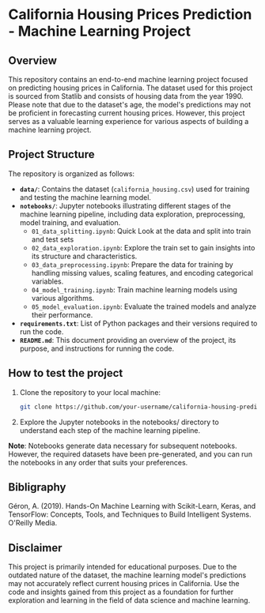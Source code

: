 # California Housing Prices Prediction - Machine Learning Project

## Overview

This repository contains an end-to-end machine learning project focused on predicting housing prices in California. The dataset used for this project is sourced from Statlib and consists of housing data from the year 1990. Please note that due to the dataset's age, the model's predictions may not be proficient in forecasting current housing prices. However, this project serves as a valuable learning experience for various aspects of building a machine learning project.

## Project Structure

The repository is organized as follows:

- **`data/`**: Contains the dataset (`california_housing.csv`) used for training and testing the machine learning model.
- **`notebooks/`**: Jupyter notebooks illustrating different stages of the machine learning pipeline, including data exploration, preprocessing, model training, and evaluation.
  - `01_data_splitting.ipynb`: Quick Look at the data and split into train and test sets
  - `02_data_exploration.ipynb`: Explore the train set to gain insights into its structure and characteristics.
  - `03_data_preprocessing.ipynb`: Prepare the data for training by handling missing values, scaling features, and encoding categorical variables.
  - `04_model_training.ipynb`: Train machine learning models using various algorithms.
  - `05_model_evaluation.ipynb`: Evaluate the trained models and analyze their performance.
- **`requirements.txt`**: List of Python packages and their versions required to run the code.
- **`README.md`**: This document providing an overview of the project, its purpose, and instructions for running the code.

## How to test the project

1. Clone the repository to your local machine:

   ```bash
   git clone https://github.com/your-username/california-housing-prediction.git
   ```

2. Explore the Jupyter notebooks in the notebooks/ directory to understand each step of the machine learning pipeline.

**Note**: Notebooks generate data necessary for subsequent notebooks. However, the required datasets have been pre-generated, and you can run the notebooks in any order that suits your preferences.

## Bibligraphy

Géron, A. (2019). Hands-On Machine Learning with Scikit-Learn, Keras, and TensorFlow: Concepts, Tools, and Techniques to Build Intelligent Systems. O'Reilly Media.

## Disclaimer

This project is primarily intended for educational purposes. Due to the outdated nature of the dataset, the machine learning model's predictions may not accurately reflect current housing prices in California. Use the code and insights gained from this project as a foundation for further exploration and learning in the field of data science and machine learning.



